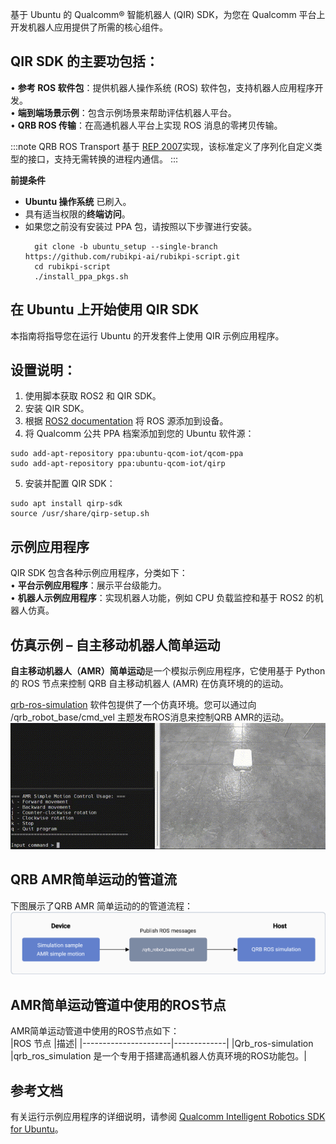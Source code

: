 基于 Ubuntu 的 Qualcomm® 智能机器人 (QIR) SDK，为您在 Qualcomm 平台上开发机器人应用提供了所需的核心组件。

## QIR SDK 的主要功包括：

• 	**参考 ROS 软件包**：提供机器人操作系统 (ROS) 软件包，支持机器人应用程序开发。  
• 	**端到端场景示例**：包含示例场景来帮助评估机器人平台。  
• 	**QRB ROS 传输**：在高通机器人平台上实现 ROS 消息的零拷贝传输。

:::note 
QRB ROS Transport 基于 [REP 2007](https://www.ros.org/reps/rep-2007.html)实现，该标准定义了序列化自定义类型的接口，支持无需转换的进程内通信。
:::

**前提条件**

* **Ubuntu 操作系统** 已刷入。
* 具有适当权限的**终端访问**。
* 如果您之前没有安装过 PPA 包，请按照以下步骤进行安装。
  ```shell
    git clone -b ubuntu_setup --single-branch https://github.com/rubikpi-ai/rubikpi-script.git 
    cd rubikpi-script  
    ./install_ppa_pkgs.sh 
  ```

## 在 Ubuntu 上开始使用 QIR SDK

本指南将指导您在运行 Ubuntu 的开发套件上使用 QIR 示例应用程序。

## 设置说明：

1. 使用脚本获取 ROS2 和 QIR SDK。
2. 安装 QIR SDK。
3. 根据 [ROS2 documentation](https://github.com/ros2/ros2_documentation/blob/jazzy/source/Installation/_Apt-Repositories.rst) 将 ROS 源添加到设备。
4. 将 Qualcomm 公共 PPA 档案添加到您的 Ubuntu 软件源：

```shell
sudo add-apt-repository ppa:ubuntu-qcom-iot/qcom-ppa
sudo add-apt-repository ppa:ubuntu-qcom-iot/qirp
```

5. 安装并配置 QIR SDK：

```shell
sudo apt install qirp-sdk
source /usr/share/qirp-setup.sh
```

## 示例应用程序

QIR SDK 包含各种示例应用程序，分类如下：  
• 	**平台示例应用程序**：展示平台级能力。  
• 	**机器人示例应用程序**：实现机器人功能，例如 CPU 负载监控和基于 ROS2 的机器人仿真。

## 仿真示例 – 自主移动机器人简单运动

**自主移动机器人（AMR）简单运动**是一个模拟示例应用程序，它使用基于 Python 的 ROS 节点来控制 QRB 自主移动机器人 (AMR) 在仿真环境的的运动。

[qrb-ros-simulation](https://github.com/qualcomm-qrb-ros/qrb_ros_simulation) 软件包提供了一个仿真环境。您可以通过向 /qrb\_robot\_base/cmd\_vel 主题发布ROS消息来控制QRB AMR的运动。  
![](../Robotics1.gif)

## QRB AMR简单运动的管道流

下图展示了QRB AMR 简单运动的的管道流程：  
![](../Robotics2.png)

## AMR简单运动管道中使用的ROS节点

AMR简单运动管道中使用的ROS节点如下：  
\|ROS 节点	           \|描述\| \|----------------------\|-------------\| \|Qrb\_ros-simulation    \|qrb\_ros\_simulation 是一个专用于搭建高通机器人仿真环境的ROS功能包。\|

## 参考文档

有关运行示例应用程序的详细说明，请参阅 [Qualcomm Intelligent Robotics SDK for Ubuntu](https://docs.qualcomm.com/bundle/publicresource/topics/80-90441-2/robotics-platform-samples_3_1.html?state=preview)。